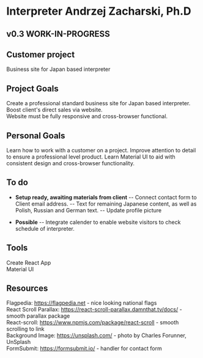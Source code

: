 # Interpreter Andrzej Zacharski, Ph.D
## v0.3 WORK-IN-PROGRESS  

## Customer project

Business site for Japan based interpreter

## Project Goals

Create a professional standard business site for Japan based interpreter.  
Boost client's direct sales via website.  
Website must be fully responsive and cross-browser functional.

## Personal Goals

Learn how to work with a customer on a project.
Improve attention to detail to ensure a professional level product.
Learn Material UI to aid with consistent design and cross-browser functionality.

## To do

- **Setup ready, awaiting materials from client**
-- Connect contact form to Client email address.
-- Text for remaining Japanese content, as well as Polish, Russian and German text.
-- Update profile picture

- **Possible**
-- Integrate calender to enable website visitors to check schedule of interpreter.

## Tools

Create React App  
Material UI

## Resources

Flagpedia: https://flagpedia.net - nice looking national flags  
React Scroll Parallax: https://react-scroll-parallax.damnthat.tv/docs/ - smooth parallax package  
React-scroll: https://www.npmjs.com/package/react-scroll - smooth scrolling to link  
Background Image: https://unsplash.com/ - photo by Charles Forunner, UnSplash  
FormSubmit: https://formsubmit.io/ - handler for contact form
  
